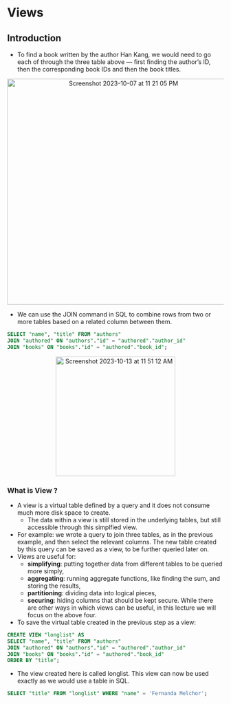 # Views
## Introduction
- To find a book written by the author Han Kang, we would need to go each of through the three table above — first finding the author’s ID, then the corresponding book IDs and then the book titles. 
<p align="center"><img width="525" alt="Screenshot 2023-10-07 at 11 21 05 PM" src="https://github.com/CodexploreRepo/sql/assets/64508435/e46176d6-f43b-4557-bf12-867771d86c16"></p>

- We can use the JOIN command in SQL to combine rows from two or more tables based on a related column between them.
```sql
SELECT "name", "title" FROM "authors"
JOIN "authored" ON "authors"."id" = "authored"."author_id"
JOIN "books" ON "books"."id" = "authored"."book_id";
```
<p align="center"><img width="278" alt="Screenshot 2023-10-13 at 11 51 12 AM" src="https://github.com/CodexploreRepo/sql/assets/64508435/fe668b74-ed29-4083-9add-194db870be8c"></p>


### What is View ?
- A view is a virtual table defined by a query and it does not consume much more disk space to create.
  - The data within a view is still stored in the underlying tables, but still accessible through this simplfied view.
- For example: we wrote a query to join three tables, as in the previous example, and then select the relevant columns. The new table created by this query can be saved as a view, to be further queried later on.
- Views are useful for:
  - **simplifying**: putting together data from different tables to be queried more simply,
  - **aggregating**: running aggregate functions, like finding the sum, and storing the results,
  - **partitioning**: dividing data into logical pieces,
  - **securing**: hiding columns that should be kept secure. While there are other ways in which views can be useful, in this lecture we will focus on the above four.
- To save the virtual table created in the previous step as a view:
```sql
CREATE VIEW "longlist" AS
SELECT "name", "title" FROM "authors"
JOIN "authored" ON "authors"."id" = "authored"."author_id"
JOIN "books" ON "books"."id" = "authored"."book_id"
ORDER BY "title";
```
  - The view created here is called longlist. This view can now be used exactly as we would use a table in SQL.
```sql
SELECT "title" FROM "longlist" WHERE "name" = 'Fernanda Melchor';

```
